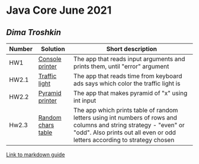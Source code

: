 # Java Core June 2021

## *Dima Troshkin*

| Number | Solution  | Short description
| --- | --- | --- |
| HW1 | [Console printer](https://github.com/NikolaevArtem/Java_Core_June_2021/tree/feature/DimaTroshkin/src/main/java/homework_1/) | The app that reads input arguments and prints them, until "error" argument |
| HW2.1 | [Traffic light](https://github.com/NikolaevArtem/Java_Core_June_2021/tree/feature/DimaTroshkin/src/main/java/homework_2/traffic_light/) | The app that reads time from keyboard ads says which color the traffic light is|
| HW2.2 | [Pyramid printer](https://github.com/NikolaevArtem/Java_Core_June_2021/tree/feature/DimaTroshkin/src/main/java/homework_2/pyramid_printer/) | The app that makes pyramid of "x" using int input|
| Hw2.3 | [Random chars table](https://github.com/NikolaevArtem/Java_Core_June_2021/tree/feature/DimaTroshkin/src/main/java/homework_2/random_chars_table/)| The app which prints table of random letters using int numbers of rows and columns and string strategy - "even" or "odd". Also prints out all even or odd letters according to strategy chosen|
[Link to markdown guide](https://github.com/adam-p/markdown-here/wiki/Markdown-Cheatsheet)
